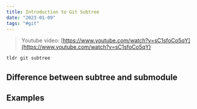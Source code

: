 ```yaml
---
title: Introduction to Git Subtree
date: "2023-01-09"
tags: "#git"
---
```


> Youtube video: [https://www.youtube.com/watch?v=sC1sfoCo5qY](https://www.youtube.com/watch?v=sC1sfoCo5qY)

```bash
tldr git subtree
```

## Difference between subtree and submodule

## Examples
